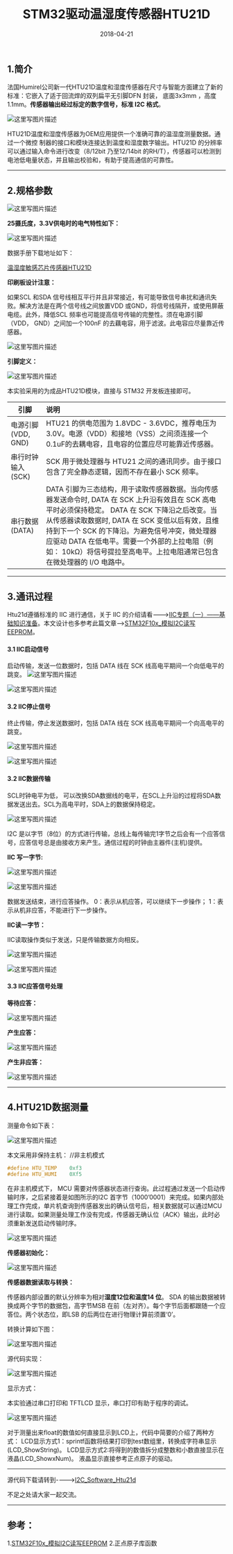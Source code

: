 ﻿---
layout: post
title: STM32驱动温湿度传感器HTU21D
date: 2018-04-21
categories: STM32
tags: [IIC,HTU21D,STM32]
description: STM32 driver htu21d
---

## **1.简介**

法国Humirel公司新一代HTU21D温度和湿度传感器在尺寸与智能方面建立了新的标准：它嵌入了适于回流焊的双列扁平无引脚DFN 封装， 底面3x3mm ，高度1.1mm。**传感器输出经过标定的数字信号，标准 I2C 格式**。

![这里写图片描述](https://img-blog.csdn.net/20180421235247304?watermark/2/text/aHR0cHM6Ly9ibG9nLmNzZG4ubmV0L3d3dDE4ODExNzA3OTcx/font/5a6L5L2T/fontsize/400/fill/I0JBQkFCMA==/dissolve/70)

HTU21D温度和湿度传感器为OEM应用提供一个准确可靠的温湿度测量数据。通过一个微控
制器的接口和模块连接达到温度和湿度数字输出。HTU21D 的分辨率可以通过输入命令进行改变（8/12bit 乃至12/14bit 的RH/T），传感器可以检测到电池低电量状态，并且输出校验和，有助于提高通信的可靠性。

____


## **2.规格参数**

![这里写图片描述](https://img-blog.csdn.net/20180421215527857?watermark/2/text/aHR0cHM6Ly9ibG9nLmNzZG4ubmV0L3d3dDE4ODExNzA3OTcx/font/5a6L5L2T/fontsize/400/fill/I0JBQkFCMA==/dissolve/70)

**25摄氏度，3.3V供电时的电气特性如下：**

![这里写图片描述](https://img-blog.csdn.net/20180421215722410?watermark/2/text/aHR0cHM6Ly9ibG9nLmNzZG4ubmV0L3d3dDE4ODExNzA3OTcx/font/5a6L5L2T/fontsize/400/fill/I0JBQkFCMA==/dissolve/70)

数据手册下载地址如下：

[温湿度敏感芯片传感器HTU21D](https://download.csdn.net/download/wwt18811707971/10365530)

**印刷板设计注意：**

如果SCL 和SDA 信号线相互平行并且非常接近，有可能导致信号串扰和通讯失败。解决方法是在两个信号线之间放置VDD 或GND，将信号线隔开，或使用屏蔽电缆。此外，降低SCL 频率也可能提高信号传输的完整性。须在电源引脚（VDD， GND）之间加一个100nF 的去藕电容，用于滤波。此电容应尽量靠近传感器。

![这里写图片描述](https://img-blog.csdn.net/2018042122053083?watermark/2/text/aHR0cHM6Ly9ibG9nLmNzZG4ubmV0L3d3dDE4ODExNzA3OTcx/font/5a6L5L2T/fontsize/400/fill/I0JBQkFCMA==/dissolve/70)

**引脚定义：**

![这里写图片描述](https://img-blog.csdn.net/20180421220659734?watermark/2/text/aHR0cHM6Ly9ibG9nLmNzZG4ubmV0L3d3dDE4ODExNzA3OTcx/font/5a6L5L2T/fontsize/400/fill/I0JBQkFCMA==/dissolve/70)

本实验采用的为成品HTU21D模块，直接与 STM32 开发板连接即可。

|引脚|说明|
|--|:---|
|电源引脚 (VDD, GND)|HTU21 的供电范围为 1.8VDC - 3.6VDC，推荐电压为 3.0V。电源（VDD）和接地（VSS）之间须连接一个0.1uF的去耦电容，且电容的位置应尽可能靠近传感器。|
|串行时钟输入(SCK)|SCK 用于微处理器与 HTU21 之间的通讯同步。由于接口包含了完全静态逻辑，因而不存在最小 SCK 频率。|
|串行数据 (DATA)|DATA 引脚为三态结构，用于读取传感器数据。当向传感器发送命令时, DATA 在 SCK 上升沿有效且在 SCK 高电平时必须保持稳定。 DATA 在 SCK 下降沿之后改变。当从传感器读取数据时, DATA 在 SCK 变低以后有效，且维持到下一个 SCK 的下降沿。为避免信号冲突，微处理器应驱动 DATA 在低电平。需要一个外部的上拉电阻（例如： 10kΩ）将信号提拉至高电平。上拉电阻通常已包含在微处理器的 I/O 电路中。|

___

## **3.通讯过程**

Htu21d遵循标准的 IIC 进行通信，关于 IIC 的介绍请看--->[IIC专题（一）——基础知识准备](http://wentao1213.com/2017/08/15/iic-driver-sum/)。本文设计也多参考此篇文章-->[STM32F10x_模拟I2C读写EEPROM](https://blog.csdn.net/ybhuangfugui/article/details/52151835)。

#### **3.1 IIC启动信号**

启动传输，发送一位数据时，包括 DATA 线在 SCK 线高电平期间一个向低电平的跳变。
![这里写图片描述](https://img-blog.csdn.net/20180421222352349?watermark/2/text/aHR0cHM6Ly9ibG9nLmNzZG4ubmV0L3d3dDE4ODExNzA3OTcx/font/5a6L5L2T/fontsize/400/fill/I0JBQkFCMA==/dissolve/70)

![这里写图片描述](https://img-blog.csdn.net/20180421222527286?watermark/2/text/aHR0cHM6Ly9ibG9nLmNzZG4ubmV0L3d3dDE4ODExNzA3OTcx/font/5a6L5L2T/fontsize/400/fill/I0JBQkFCMA==/dissolve/70)

#### **3.2 IIC停止信号**

终止传输，停止发送数据时，包括 DATA 线在 SCK 线高电平期间一个向高电平的跳变。

![这里写图片描述](https://img-blog.csdn.net/20180421222627320?watermark/2/text/aHR0cHM6Ly9ibG9nLmNzZG4ubmV0L3d3dDE4ODExNzA3OTcx/font/5a6L5L2T/fontsize/400/fill/I0JBQkFCMA==/dissolve/70)

![这里写图片描述](https://img-blog.csdn.net/20180421222712808?watermark/2/text/aHR0cHM6Ly9ibG9nLmNzZG4ubmV0L3d3dDE4ODExNzA3OTcx/font/5a6L5L2T/fontsize/400/fill/I0JBQkFCMA==/dissolve/70)

#### **3.2 IIC数据传输**

SCL时钟电平为低， 可以改换SDA数据线的电平，在SCL上升沿的过程将SDA数据发送出去。SCL为高电平时，SDA上的数据保持稳定。

![这里写图片描述](https://img-blog.csdn.net/20180421223128270?watermark/2/text/aHR0cHM6Ly9ibG9nLmNzZG4ubmV0L3d3dDE4ODExNzA3OTcx/font/5a6L5L2T/fontsize/400/fill/I0JBQkFCMA==/dissolve/70)

I2C 是以字节（8位）的方式进行传输，总线上每传输完1字节之后会有一个应答信号，应答信号总是由接收方来产生。通信过程的时钟由主器件(主机)提供。

**IIC 写一字节:**

![这里写图片描述](https://img-blog.csdn.net/20180421223534906?watermark/2/text/aHR0cHM6Ly9ibG9nLmNzZG4ubmV0L3d3dDE4ODExNzA3OTcx/font/5a6L5L2T/fontsize/400/fill/I0JBQkFCMA==/dissolve/70)

![这里写图片描述](https://img-blog.csdn.net/20180421223759350?watermark/2/text/aHR0cHM6Ly9ibG9nLmNzZG4ubmV0L3d3dDE4ODExNzA3OTcx/font/5a6L5L2T/fontsize/400/fill/I0JBQkFCMA==/dissolve/70)

数据发送结束，进行应答操作。
0：表示从机应答，可以继续下一步操作；
1：表示从机非应答，不能进行下一步操作。

**IIC读一字节：**

IIC读取操作类似于发送，只是传输数据方向相反。

![这里写图片描述](https://img-blog.csdn.net/20180421224254915?watermark/2/text/aHR0cHM6Ly9ibG9nLmNzZG4ubmV0L3d3dDE4ODExNzA3OTcx/font/5a6L5L2T/fontsize/400/fill/I0JBQkFCMA==/dissolve/70)

![这里写图片描述](https://img-blog.csdn.net/20180421224753698?watermark/2/text/aHR0cHM6Ly9ibG9nLmNzZG4ubmV0L3d3dDE4ODExNzA3OTcx/font/5a6L5L2T/fontsize/400/fill/I0JBQkFCMA==/dissolve/70)

#### **3.3 IIC应答信号处理**

**等待应答：**

![这里写图片描述](https://img-blog.csdn.net/20180421225028720?watermark/2/text/aHR0cHM6Ly9ibG9nLmNzZG4ubmV0L3d3dDE4ODExNzA3OTcx/font/5a6L5L2T/fontsize/400/fill/I0JBQkFCMA==/dissolve/70)

**产生应答：**

![这里写图片描述](https://img-blog.csdn.net/20180421225126143?watermark/2/text/aHR0cHM6Ly9ibG9nLmNzZG4ubmV0L3d3dDE4ODExNzA3OTcx/font/5a6L5L2T/fontsize/400/fill/I0JBQkFCMA==/dissolve/70)

**产生非应答：**

![这里写图片描述](https://img-blog.csdn.net/20180421225205776?watermark/2/text/aHR0cHM6Ly9ibG9nLmNzZG4ubmV0L3d3dDE4ODExNzA3OTcx/font/5a6L5L2T/fontsize/400/fill/I0JBQkFCMA==/dissolve/70)

___

## **4.HTU21D数据测量**

测量命令如下表：

![这里写图片描述](https://img-blog.csdn.net/20180421225428235?watermark/2/text/aHR0cHM6Ly9ibG9nLmNzZG4ubmV0L3d3dDE4ODExNzA3OTcx/font/5a6L5L2T/fontsize/400/fill/I0JBQkFCMA==/dissolve/70)

本文采用非保持主机：
//非主机模式
```c
#define HTU_TEMP    0xf3
#define HTU_HUMI    0Xf5
```

在非主机模式下， MCU 需要对传感器状态进行查询。此过程通过发送一个启动传输时序，之后紧接着是如图所示的I2C 首字节（1000’0001）来完成。如果内部处理工作完成，单片机查询到传感器发出的确认信号后，相关数据就可以通过MCU 进行读取。如果测量处理工作没有完成，传感器无确认位（ACK）输出，此时必须重新发送启动传输时序。

![这里写图片描述](https://img-blog.csdn.net/20180421225813951?watermark/2/text/aHR0cHM6Ly9ibG9nLmNzZG4ubmV0L3d3dDE4ODExNzA3OTcx/font/5a6L5L2T/fontsize/400/fill/I0JBQkFCMA==/dissolve/70)

**传感器初始化：**

![这里写图片描述](https://img-blog.csdn.net/20180421230047879?watermark/2/text/aHR0cHM6Ly9ibG9nLmNzZG4ubmV0L3d3dDE4ODExNzA3OTcx/font/5a6L5L2T/fontsize/400/fill/I0JBQkFCMA==/dissolve/70)

**传感器数据读取与转换：**

传感器内部设置的默认分辨率为相对**湿度12位和温度14 位**。 SDA 的输出数据被转换成两个字节的数据包，高字节MSB 在前（左对齐）。每个字节后面都跟随一个应答位。两个状态位，即LSB 的后两位在进行物理计算前须置‘0’。

转换计算如下图：

![这里写图片描述](https://img-blog.csdn.net/20180421230241346?watermark/2/text/aHR0cHM6Ly9ibG9nLmNzZG4ubmV0L3d3dDE4ODExNzA3OTcx/font/5a6L5L2T/fontsize/400/fill/I0JBQkFCMA==/dissolve/70)

源代码实现：

![这里写图片描述](https://img-blog.csdn.net/20180421230342349?watermark/2/text/aHR0cHM6Ly9ibG9nLmNzZG4ubmV0L3d3dDE4ODExNzA3OTcx/font/5a6L5L2T/fontsize/400/fill/I0JBQkFCMA==/dissolve/70)

显示方式：

本实验通过串口打印和 TFTLCD 显示，串口打印有助于程序的调试。

![这里写图片描述](https://img-blog.csdn.net/20180421230934496?watermark/2/text/aHR0cHM6Ly9ibG9nLmNzZG4ubmV0L3d3dDE4ODExNzA3OTcx/font/5a6L5L2T/fontsize/400/fill/I0JBQkFCMA==/dissolve/70)

对于测量出来float的数值如何直接显示到LCD上，代码中简要的介绍了两种方式：
LCD显示方式1：sprintf函数将结果打印到test数组里，转换成字符串显示(LCD_ShowString)。
LCD显示方式2:将得到的数值拆分成整数和小数直接显示在液晶(LCD_ShowxNum)。
液晶显示直接参考正点原子的驱动。

____

源代码下载请转到---->[I2C_Software_Htu21d ](https://download.csdn.net/download/wwt18811707971/10365660)

 不足之处请大家一起交流。

____

## 参考：

1.[STM32F10x_模拟I2C读写EEPROM](https://blog.csdn.net/ybhuangfugui/article/details/52151835)
2.正点原子库函数


